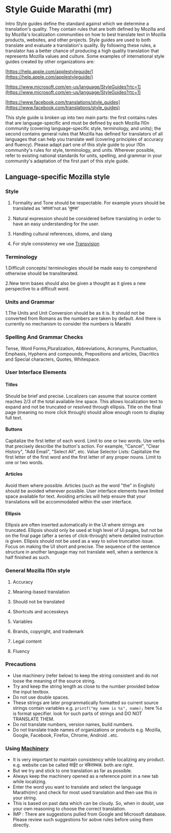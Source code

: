 # Style Guide Marathi (mr)

Intro Style guides define the standard against which we determine a translation's quality. They contain rules that are both defined by Mozilla and by Mozilla's localization communities on how to best translate text in Mozilla products, websites, and other projects. Style guides are used to both translate and evaluate a translation's quality. By following these rules, a translator has a better chance of producing a high quality translation that represents Mozilla values and culture. Some examples of international style guides created by other organizations are:

[https://help.apple.com/applestyleguide/](https://help.apple.com/applestyleguide/)

[https://www.microsoft.com/en-us/language/StyleGuides?rtc=1](https://www.microsoft.com/en-us/language/StyleGuides?rtc=1)

[https://www.facebook.com/translations/style_guides](https://www.facebook.com/translations/style_guides)

This style guide is broken up into two main parts: the first contains rules that are language-specific and must be defined by each Mozilla l10n community (covering language-specific style, terminology, and units); the second contains general rules that Mozilla has defined for translators of all languages that can help you translate well (covering principles of accuracy and fluency). Please adapt part one of this style guide to your l10n community's rules for style, terminology, and units. Wherever possible, refer to existing national standards for units, spelling, and grammar in your community's adaptation of the first part of this style guide.

## Language-specific Mozilla style

### Style

1. Formality and Tone should be respectable. For example yours should be translated as ‘आपला’not as ‘तुमचा’

2. Natural expression should be considered before translating in order to have an easy understanding for the user.

3. Handling cultural references, idioms, and slang

4. For style consistency we use [Transvision](https://transvision.mozfr.org/)

### Terminology

1.Difficult concepts/ terminologies should be made easy to comprehend otherwise should be transliterated.

2.New term bases should also be given a thought as it gives a new perspective to a difficult word.

### Units and Grammar

1.The Units and Unit Conversion should be as it is. It should not be converted from Romans as the numbers are taken by default. And there is currently no mechanism to consider the numbers is Marathi

### Spelling And Grammar Checks

Tense, Word Forms,Pluralization, Abbreviations, Acronyms, Punctuation, Emphasis, Hyphens and compounds, Prepositions and articles, Diacritics and Special characters, Quotes, Whitespace.

### User Interface Elements

#### Titles

Should be brief and precise. Localizers can assume that source content reaches 2/3 of the total available line space. This allows localization text to expand and not be truncated or resolved through ellipsis. Title on the final page (meaning no more click through) should allow enough room to display full text.

#### Buttons

Capitalize the first letter of each word. Limit to one or two words. Use verbs that precisely describe the button's action. For example, "Cancel", "Clear History", "Add Email", "Select All", etc. Value Selector Lists: Capitalize the first letter of the first word and the first letter of any proper nouns. Limit to one or two words.

#### Articles

Avoid them where possible. Articles (such as the word "the" in English) should be avoided wherever possible. User interface elements have limited space available for text. Avoiding articles will help ensure that your translations will be accommodated within the user interface.

#### Ellipsis

Ellipsis are often inserted automatically in the UI where strings are truncated. Ellipsis should only be used at high level of UI pages, but not be on the final page (after a series of click-through) where detailed instruction is given. Ellipsis should not be used as a way to solve truncation issue. Focus on making the UI short and precise. The sequence of the sentence structure in another language may not translate well, when a sentence is half finished as such.

### General Mozilla l10n style

1. Accuracy

2. Meaning-based translation

3. Should not be translated

4. Shortcuts and accesskeys

5. Variables

6. Brands, copyright, and trademark

7. Legal content

8. Fluency

### Precautions

* Use machinery (refer below) to keep the string consistent and do not loose the meaning of the source string.
* Try and keep the string length as close to the number provided below the input textbox.
* Do not use double spaces.
* These strings are later programmatically formatted so current source strings contain variables
e.g. ```printf("my name is %s", name);``` here %s is format specifier. look for such parts of strings and DO NOT TRANSLATE THEM.
* Do not translate numbers, version names, build numbers.
* Do not translate trade names of organizations or products e.g. Mozilla, Google, Facebook, Firefox, Chrome, Android ..etc.

### Using [Machinery](https://pontoon.mozilla.org/machinery/)

* It is very important to maintain consistency while localizing any product. e.g. website can be called साईट or संकेतस्थळ. both are right.
* But we try and stick to one translation as far as possible.
* Always keep the machinery opened as a reference point in a new tab while localizing.
* Enter the word you want to translate and select the language Marathi(mr) and check for most used translation and then use this in your string.
* This is based on past data which can be cloudy. So, when in doubt, use your own reasoning to choose the correct translation.
* IMP : There are suggestions pulled from Google and Microsoft database. Please review such suggestions for aobve rules before using them directly.
